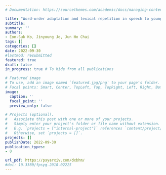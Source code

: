 ```yaml
---
# Documentation: https://sourcethemes.com/academic/docs/managing-content/

title: "Word-order adaptation and lexical repetition in speech to young children: With focus on Korean mothers’ production of nouns (in revision)"
subtitle:
summary: ''
authors:
- Eon-Suk Ko, Jinyoung Jo, Jun Ho Chai
tags: []
categories: []
date: 2022-09-30
#lastmod: resubmitted
featured: true
draft: false
in_progress: true # To hide from all publications

# Featured image
# To use, add an image named `featured.jpg/png` to your page's folder.
# Focal points: Smart, Center, TopLeft, Top, TopRight, Left, Right, BottomLeft, Bottom, BottomRight.
image:
  caption: ''
  focal_point: ''
  preview_only: false

# Projects (optional).
#   Associate this post with one or more of your projects.
#   Simply enter your project's folder or file name without extension.
#   E.g. `projects = ["internal-project"]` references `content/project/deep-learning/index.md`.
#   Otherwise, set `projects = []`.
projects: []
publishDate: 2022-09-30
publication_types:
- 0

url_pdf: https://psyarxiv.com/dxbhm/
#doi: 10.3389/fpsyg.2018.02225
---
```

